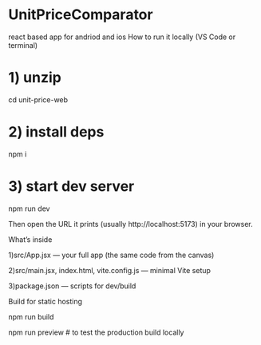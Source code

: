 # UnitPriceComparator
react based app for andriod and ios 
How to run it locally (VS Code or terminal)
# 1) unzip
cd unit-price-web

# 2) install deps

npm i

# 3) start dev server

npm run dev

Then open the URL it prints (usually http://localhost:5173) in your browser.

What’s inside

1)src/App.jsx — your full app (the same code from the canvas)

2)src/main.jsx, index.html, vite.config.js — minimal Vite setup

3)package.json — scripts for dev/build

Build for static hosting

  npm run build
  
  npm run preview   # to test the production build locally

